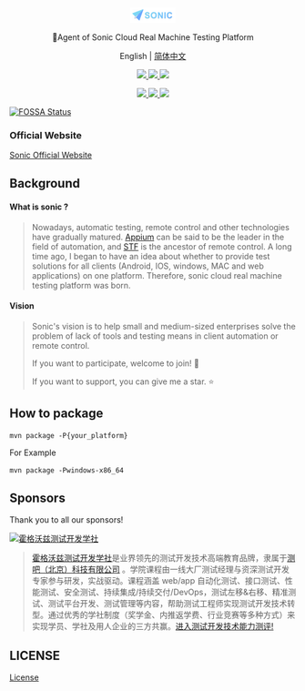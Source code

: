 <p align="center">
  <img width="80px" src="https://raw.githubusercontent.com/SonicCloudOrg/sonic-server/main/logo.png">
</p>
<p align="center">🎉Agent of Sonic Cloud Real Machine Testing Platform</p>
<p align="center">
  <span>English |</span>
  <a href="https://github.com/SonicCloudOrg/sonic-agent/blob/main/README_CN.md">  
     简体中文
  </a>
</p>
<p align="center">
  <a href="#">  
    <img src="https://img.shields.io/github/v/release/SonicCloudOrg/sonic-agent?include_prereleases">
  </a>
  <a href="#">  
    <img src="https://img.shields.io/badge/platform-windows|macosx|linux-success">
  </a>
<a href="https://app.fossa.com/projects/git%2Bgithub.com%2FSonicCloudOrg%2Fsonic-agent?ref=badge_shield" alt="FOSSA Status"><img src="https://app.fossa.com/api/projects/git%2Bgithub.com%2FSonicCloudOrg%2Fsonic-agent.svg?type=shield"/></a>

</p>
<p align="center">
  <a href="#">  
    <img src="https://img.shields.io/github/commit-activity/m/SonicCloudOrg/sonic-agent">
  </a>
  <a href="#">  
    <img src="https://img.shields.io/github/downloads/SonicCloudOrg/sonic-agent/total">
  </a>
  <a href="https://github.com/SonicCloudOrg/sonic-server/blob/main/LICENSE">  
    <img src="https://img.shields.io/github/license/SonicCloudOrg/sonic-server?color=green&label=license&logo=license&logoColor=green">
  </a>
</p>


[![FOSSA Status](https://app.fossa.com/api/projects/git%2Bgithub.com%2FSonicCloudOrg%2Fsonic-agent.svg?type=large)](https://app.fossa.com/projects/git%2Bgithub.com%2FSonicCloudOrg%2Fsonic-agent?ref=badge_large)

### Official Website
[Sonic Official Website](https://sonic-cloud.gitee.io)
## Background

#### What is sonic ?

> Nowadays, automatic testing, remote control and other technologies have gradually matured. [Appium](https://github.com/appium/appium) can be said to be the leader in the field of automation, and [STF](https://github.com/openstf/stf) is the ancestor of remote control. A long time ago, I began to have an idea about whether to provide test solutions for all clients (Android, IOS, windows, MAC and web applications) on one platform. Therefore, sonic cloud real machine testing platform was born.

#### Vision

> Sonic's vision is to help small and medium-sized enterprises solve the problem of lack of tools and testing means in client automation or remote control.
>
>If you want to participate, welcome to join! 💪
>
>If you want to support, you can give me a star. ⭐

## How to package

```
mvn package -P{your_platform}
```

For Example

```
mvn package -Pwindows-x86_64
```

## Sponsors

Thank you to all our sponsors!

[<img src="https://ceshiren.com/uploads/default/original/3X/7/0/70299922296e93e2dcab223153a928c4bfb27df9.jpeg" alt="霍格沃兹测试开发学社" width="500">](https://qrcode.testing-studio.com/f?from=sonic&url=https://ceshiren.com)

> [霍格沃兹测试开发学社](https://qrcode.testing-studio.com/f?from=sonic&url=https://ceshiren.com)是业界领先的测试开发技术高端教育品牌，隶属于[测吧（北京）科技有限公司](http://qrcode.testing-studio.com/f?from=sonic&url=https://www.testing-studio.com) 。学院课程由一线大厂测试经理与资深测试开发专家参与研发，实战驱动。课程涵盖 web/app 自动化测试、接口测试、性能测试、安全测试、持续集成/持续交付/DevOps，测试左移&右移、精准测试、测试平台开发、测试管理等内容，帮助测试工程师实现测试开发技术转型。通过优秀的学社制度（奖学金、内推返学费、行业竞赛等多种方式）来实现学员、学社及用人企业的三方共赢。[进入测试开发技术能力测评!](https://qrcode.testing-studio.com/f?from=sonic&url=https://ceshiren.com/t/topic/14940)

## LICENSE

[License](LICENSE)